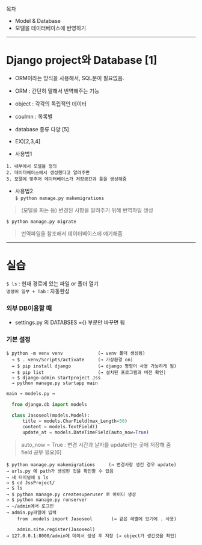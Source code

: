 목차  
- Model & Database
- 모델을 데이터베이스에 반영하기  

- - -

# Django project와 Database [1]  
- ORM이라는 방식을 사용해서, SQL문이 필요없음.  
- ORM : 간단히 말해서 번역해주는 기능  
- object : 각각의 독립적인 데이터  
- coulmn : 목록별  
- database 종류 다양 [5]  
- EX)[2,3,4]  

- 사용법1  
```
1. 내부에서 모델을 정의
2. 데이터베이스에서 생성했다고 알려주면
3. 모델에 맞추어 데이터베이스가 저장공간과 틀을 생성해줌
```

- 사용법2  
```$ python manage.py makemigrations```
> (모델을 짜는 등) 변경된 사항을 알려주기 위해 번역파일 생성  

```$ python manage.py migrate```  
> 번역파일을 참조해서 데이터베이스에 얘기해줌  

- - -
# 실습  

`$ ls` : 현재 경로에 있는 파일 or 폴더 열기  
`명령어 일부 + Tab` : 자동완성

### 외부 DB이용할 때  
- settings.py 의 DATABSES ={} 부분만 바꾸면 됨  

### 기본 설정  
```
$ python -m venv venv             (→ venv 폴더 생성됨)
  → $ . venv/Scripts/activate     (→ 가상환경 on)
  → $ pip install django          (→ django 명령어 사용 가능하게 됨)
  → $ pip list                    (→ 설치된 프로그램과 버전 확인)
  → $ django-admin startproject Jss
  → python manage.py startapp main
```  
```python
main → models.py → 

  from django.db import models

  class Jasoseol(models.Model):
      title = models.CharField(max_Length=50)
      content = models.TextField()
      update_at = models.DateTimeField(auto_now=True)
```  
> auto_now = True : 변경 시간과 날자를 update라는 곳에 저장해 줌  
> field 공부 필요[6]

```
$ python manage.py makemigrations     (→ 변경사항 생긴 경우 update)
→ urls.py 에 path가 생성된 것을 확인할 수 있음
→ 새 터미널에 $ ls
→ $ cd JssProject/
→ $ ls
→ $ python manage.py createsuperuser 로 아이디 생성
→ $ python manage.py runserver
→ ~/admin에서 로그인
→ admin.py파일에 입력
    from .models import Jasoseol       (→ 같은 레벨에 있기에 . 사용)
    
    admin.site.register(Jasoseol)
→ 127.0.0.1:8000/admin에 데이서 생성 후 저장 (→ object가 생긴것을 확인)
```


